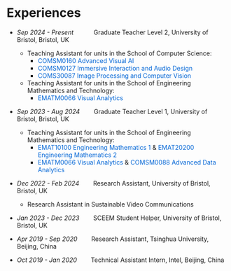 # Experiences
- *Sep 2024 - Present*&emsp;&emsp;&emsp; Graduate Teacher Level 2, University of Bristol, Bristol, UK
  - Teaching Assistant for units in the School of Computer Science:
    - <a href="https://www.bris.ac.uk/unit-programme-catalogue/UnitDetails.jsa?ayrCode=24%2F25&unitCode=COMSM0160" style="color:#0366d6; text-decoration:none;">COMSM0160 Advanced Visual AI</a>
    - <a href="https://www.bris.ac.uk/unit-programme-catalogue/UnitDetails.jsa?ayrCode=24%2F25&unitCode=COMSM0127" style="color:#0366d6; text-decoration:none;">COMSM0127 Immersive Interaction and Audio Design</a>
    - <a href="https://www.bris.ac.uk/unit-programme-catalogue/UnitDetails.jsa?ayrCode=24%2F25&unitCode=COMS30087" style="color:#0366d6; text-decoration:none;">COMS30087 Image Processing and Computer Vision</a>
  - Teaching Assistant for units in the School of Engineering Mathematics and Technology:
    - <a href="https://www.bris.ac.uk/unit-programme-catalogue/UnitDetails.jsa?ayrCode=24%2F25&unitCode=EMATM0066" style="color:#0366d6; text-decoration:none;">EMATM0066 Visual Analytics</a>
      
- *Sep 2023 - Aug 2024*&emsp;&emsp; Graduate Teacher Level 1, University of Bristol, Bristol, UK
  - Teaching Assistant for units in the School of Engineering Mathematics and Technology:
    - <a href="https://www.bris.ac.uk/unit-programme-catalogue/UnitDetails.jsa?ayrCode=23%2F24&unitCode=EMAT10100" style="color:#0366d6; text-decoration:none;">EMAT10100 Engineering Mathematics 1</a> & <a href="https://www.bris.ac.uk/unit-programme-catalogue/UnitDetails.jsa?ayrCode=23%2F24&unitCode=EMAT20200" style="color:#0366d6; text-decoration:none;">EMAT20200 Engineering Mathematics 2</a>
    - <a href="https://www.bris.ac.uk/unit-programme-catalogue/UnitDetails.jsa?ayrCode=23%2F24&unitCode=EMATM0066" style="color:#0366d6; text-decoration:none;">EMATM0066 Visual Analytics</a> & <a href="https://www.bris.ac.uk/unit-programme-catalogue/UnitDetails.jsa?ayrCode=23%2F24&unitCode=COMSM0088" style="color:#0366d6; text-decoration:none;">COMSM0088 Advanced Data Analytics</a>

- *Dec 2022 - Feb 2024*&emsp;&emsp; Research Assistant, University of Bristol, Bristol, UK
  - Research Assistant in Sustainable Video Communications

- *Jan 2023 - Dec 2023*&emsp;&emsp; SCEEM Student Helper, University of Bristol, Bristol, UK

- *Apr 2019 - Sep 2020*&emsp;&emsp; Research Assistant, Tsinghua University, Beijing, China

- *Oct 2019 - Jan 2020*&emsp;&emsp; Technical Assistant Intern, Intel, Beijing, China
